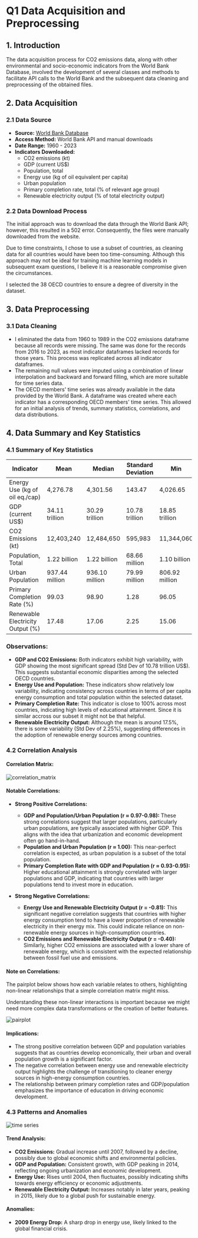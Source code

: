 # Q1 Data Acquisition and Preprocessing

## 1. Introduction
The data acquisition process for CO2 emissions data, along with other environmental and socio-economic indicators from the World Bank Database, involved the development of several classes and methods to facilitate API calls to the World Bank and the subsequent data cleaning and preprocessing of the obtained files.

## 2. Data Acquisition
### 2.1 Data Source
- **Source:** [World Bank Database](https://data.worldbank.org/)
- **Access Method:** World Bank API and manual downloads
- **Date Range:** 1960 - 2023
- **Indicators Downloaded:** 
  - CO2 emissions (kt)
  - GDP (current US$)
  - Population, total
  - Energy use (kg of oil equivalent per capita)
  - Urban population
  - Primary completion rate, total (% of relevant age group)
  - Renewable electricity output (% of total electricity output)

### 2.2 Data Download Process
The initial approach was to download the data through the World Bank API; however, this resulted in a 502 error. Consequently, the files were manually downloaded from the website.

Due to time constraints, I chose to use a subset of countries, as cleaning data for all countries would have been too time-consuming. Although this approach may not be ideal for training machine learning models in subsequent exam questions, I believe it is a reasonable compromise given the circumstances.

I selected the 38 OECD countries to ensure a degree of diversity in the dataset.

## 3. Data Preprocessing
### 3.1 Data Cleaning
- I eliminated the data from 1960 to 1989 in the CO2 emissions dataframe because all records were missing. The same was done for the records from 2016 to 2023, as most indicator dataframes lacked records for those years. This process was replicated across all indicator dataframes.
- The remaining null values were imputed using a combination of linear interpolation and backward and forward filling, which are more suitable for time series data.
- The OECD members' time series was already available in the data provided by the World Bank. A dataframe was created where each indicator has a corresponding OECD members' time series. This allowed for an initial analysis of trends, summary statistics, correlations, and data distributions.

## 4. Data Summary and Key Statistics

### 4.1 Summary of Key Statistics

| Indicator                     | Mean          | Median        | Standard Deviation | Min            | Max            |
|-------------------------------|---------------|---------------|--------------------|----------------|----------------|
| Energy Use (kg of oil eq./cap) | 4,276.78      | 4,301.56      | 143.47             | 4,026.65       | 4,476.11       |
| GDP (current US$)              | 34.11 trillion| 30.29 trillion| 10.78 trillion     | 18.85 trillion | 50.39 trillion |
| CO2 Emissions (kt)             | 12,403,240    | 12,484,650    | 595,983            | 11,344,060     | 13,289,680     |
| Population, Total              | 1.22 billion  | 1.22 billion  | 68.66 million      | 1.10 billion   | 1.33 billion   |
| Urban Population               | 937.44 million| 936.10 million| 79.99 million      | 806.92 million | 1.06 billion   |
| Primary Completion Rate (%)    | 99.03         | 98.90         | 1.28               | 96.05          | 100.94         |
| Renewable Electricity Output (%)| 17.48         | 17.06         | 2.25               | 15.06          | 23.34          |

### Observations:
- **GDP and CO2 Emissions:** Both indicators exhibit high variability, with GDP showing the most significant spread (Std Dev of 10.78 trillion US$). This suggests substantial economic disparities among the selected OECD countries.
- **Energy Use and Population:** These indicators show relatively low variability, indicating consistency across countries in terms of per capita energy consumption and total population within the selected dataset.
- **Primary Completion Rate:** This indicator is close to 100% across most countries, indicating high levels of educational attainment. Since it is similar accross our subset it might not be that helpful.
- **Renewable Electricity Output:** Although the mean is around 17.5%, there is some variability (Std Dev of 2.25%), suggesting differences in the adoption of renewable energy sources among countries.

### 4.2 Correlation Analysis

#### Correlation Matrix:
![correlation_matrix](../img/corr_matrix.png)

#### Notable Correlations:
- **Strong Positive Correlations:**
  - **GDP and Population/Urban Population (r ≈ 0.97-0.98):** These strong correlations suggest that larger populations, particularly urban populations, are typically associated with higher GDP. This aligns with the idea that urbanization and economic development often go hand-in-hand.
  - **Population and Urban Population (r ≈ 1.00):** This near-perfect correlation is expected, as urban population is a subset of the total population.
  - **Primary Completion Rate with GDP and Population (r ≈ 0.93-0.95):** Higher educational attainment is strongly correlated with larger populations and GDP, indicating that countries with larger populations tend to invest more in education.

- **Strong Negative Correlations:**
  - **Energy Use and Renewable Electricity Output (r = -0.81):** This significant negative correlation suggests that countries with higher energy consumption tend to have a lower proportion of renewable electricity in their energy mix. This could indicate reliance on non-renewable energy sources in high-consumption countries.
  - **CO2 Emissions and Renewable Electricity Output (r = -0.40):** Similarly, higher CO2 emissions are associated with a lower share of renewable energy, which is consistent with the expected relationship between fossil fuel use and emissions.

#### Note on Correlations:

The pairplot below shows how each variable relates to others, highlighting non-linear relationships that a simple correlation matrix might miss.

Understanding these non-linear interactions is important because we might need more complex data transformations or the creation of better features.

![pairplot](../img/pairplot.png)
#### Implications:
- The strong positive correlation between GDP and population variables suggests that as countries develop economically, their urban and overall population growth is a significant factor.
- The negative correlation between energy use and renewable electricity output highlights the challenge of transitioning to cleaner energy sources in high-energy consumption countries.
- The relationship between primary completion rates and GDP/population emphasizes the importance of education in driving economic development.

### 4.3 Patterns and Anomalies

![time series](../img/time_series_plot.png)

#### Trend Analysis:

- **CO2 Emissions:** Gradual increase until 2007, followed by a decline, possibly due to global economic shifts and environmental policies.
- **GDP and Population:** Consistent growth, with GDP peaking in 2014, reflecting ongoing urbanization and economic development.
- **Energy Use:** Rises until 2004, then fluctuates, possibly indicating shifts towards energy efficiency or economic adjustments.
- **Renewable Electricity Output:** Increases notably in later years, peaking in 2015, likely due to a global push for sustainable energy.

#### Anomalies:

- **2009 Energy Drop:** A sharp drop in energy use, likely linked to the global financial crisis.